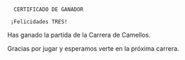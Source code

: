       CERTIFICADO DE GANADOR

     ¡Felicidades TRES!

Has ganado la partida de la Carrera de Camellos.

Gracias por jugar y esperamos verte en la próxima carrera.
